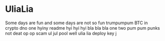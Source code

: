 # UliaLia
Some days are fun and some days are not so fun
trumpumpum
BTC in crypto dno
one
hyiny
readme
hyi hyi hyi
bla bla bla
one two 
pum pum
punks not deat
op op scam
ul jul pool
well
ulia lia
deploy
key j
